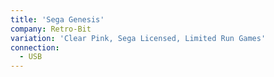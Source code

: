 ```yaml
---
title: 'Sega Genesis'
company: Retro-Bit
variation: 'Clear Pink, Sega Licensed, Limited Run Games'
connection:
  - USB
---
```

